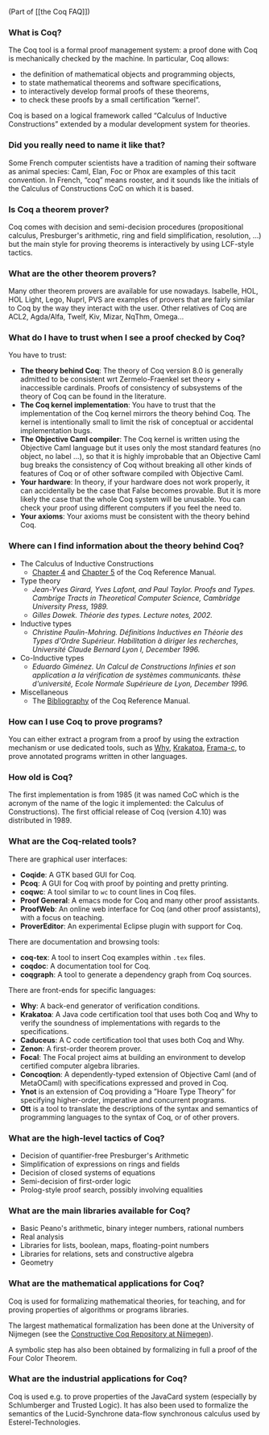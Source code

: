 (Part of [[the Coq FAQ]])

### What is Coq?

The Coq tool is a formal proof management system: a proof done with Coq is mechanically checked by the machine. In particular, Coq allows:

* the definition of mathematical objects and programming objects,
* to state mathematical theorems and software specifications,
* to interactively develop formal proofs of these theorems,
* to check these proofs by a small certification “kernel”.

Coq is based on a logical framework called “Calculus of Inductive Constructions” extended by a modular development system for theories.

### Did you really need to name it like that?

Some French computer scientists have a tradition of naming their software as animal species: Caml, Elan, Foc or Phox are examples of this tacit convention. In French, “coq” means rooster, and it sounds like the initials of the Calculus of Constructions CoC on which it is based.

### Is Coq a theorem prover?

Coq comes with decision and semi-decision procedures (propositional calculus, Presburger's arithmetic, ring and field simplification, resolution, ...) but the main style for proving theorems is interactively by using LCF-style tactics.

### What are the other theorem provers?

Many other theorem provers are available for use nowadays. Isabelle, HOL, HOL Light, Lego, Nuprl, PVS are examples of provers that are fairly similar to Coq by the way they interact with the user. Other relatives of Coq are ACL2, Agda/Alfa, Twelf, Kiv, Mizar, NqThm, Omega...

###  What do I have to trust when I see a proof checked by Coq?

You have to trust:

- **The theory behind Coq**: The theory of Coq version 8.0 is generally admitted to be consistent wrt Zermelo-Fraenkel set theory + inaccessible cardinals. Proofs of consistency of subsystems of the theory of Coq can be found in the literature.
- **The Coq kernel implementation**: You have to trust that the implementation of the Coq kernel mirrors the theory behind Coq. The kernel is intentionally small to limit the risk of conceptual or accidental implementation bugs.
- **The Objective Caml compiler**: The Coq kernel is written using the Objective Caml language but it uses only the most standard features (no object, no label ...), so that it is highly improbable that an Objective Caml bug breaks the consistency of Coq without breaking all other kinds of features of Coq or of other software compiled with Objective Caml.
- **Your hardware**: In theory, if your hardware does not work properly, it can accidentally be the case that False becomes provable. But it is more likely the case that the whole Coq system will be unusable. You can check your proof using different computers if you feel the need to.
- **Your axioms**: Your axioms must be consistent with the theory behind Coq.

### Where can I find information about the theory behind Coq?

* The Calculus of Inductive Constructions
  * [Chapter 4](https://coq.inria.fr/refman/cic.html) and [Chapter 5](https://coq.inria.fr/refman/modules.html) of the Coq Reference Manual.
* Type theory
  * _Jean-Yves Girard, Yves Lafont, and Paul Taylor. Proofs and Types. Cambrige Tracts in Theoretical Computer Science, Cambridge University Press, 1989._
  * _Gilles Dowek. Théorie des types. Lecture notes, 2002._
* Inductive types
  * _Christine Paulin-Mohring. Définitions Inductives en Théorie des Types d'Ordre Supérieur. Habilitation à diriger les recherches, Université Claude Bernard Lyon I, December 1996._
* Co-Inductive types
  * _Eduardo Giménez. Un Calcul de Constructions Infinies et son application a la vérification de systèmes communicants. thèse d'université, Ecole Normale Supérieure de Lyon, December 1996._
* Miscellaneous
  * The [Bibliography](https://coq.inria.fr/refman/biblio.html) of the Coq Reference Manual.

### How can I use Coq to prove programs?

You can either extract a program from a proof by using the extraction mechanism or use dedicated tools, such as [Why](http://why3.lri.fr/), [Krakatoa](http://krakatoa.lri.fr/), [Frama-c](http://frama-c.com/), to prove annotated programs written in other languages.

### How old is Coq?

The first implementation is from 1985 (it was named CoC which is the acronym of the name of the logic it implemented: the Calculus of Constructions). The first official release of Coq (version 4.10) was distributed in 1989.

### What are the Coq-related tools?

There are graphical user interfaces:
* **Coqide**: A GTK based GUI for Coq.
* **Pcoq**: A GUI for Coq with proof by pointing and pretty printing.
* **coqwc**: A tool similar to `wc` to count lines in Coq files.
* **Proof General**: A emacs mode for Coq and many other proof assistants.
* **ProofWeb**: An online web interface for Coq (and other proof assistants), with a focus on teaching.
* **ProverEditor**: An experimental Eclipse plugin with support for Coq.

There are documentation and browsing tools:

* **coq-tex**: A tool to insert Coq examples within `.tex` files.
* **coqdoc**: A documentation tool for Coq.
* **coqgraph**: A tool to generate a dependency graph from Coq sources.

There are front-ends for specific languages:

* **Why**: A back-end generator of verification conditions.
* **Krakatoa**: A Java code certification tool that uses both Coq and Why to verify the soundness of implementations with regards to the specifications.
* **Caduceus**: A C code certification tool that uses both Coq and Why.
* **Zenon**: A first-order theorem prover.
* **Focal**: The Focal project aims at building an environment to develop certified computer algebra libraries.
* **Concoqtion**: A dependently-typed extension of Objective Caml (and of MetaOCaml) with specifications expressed and proved in Coq.
* **Ynot** is an extension of Coq providing a ”Hoare Type Theory” for specifying higher-order, imperative and concurrent programs.
* **Ott** is a tool to translate the descriptions of the syntax and semantics of programming languages to the syntax of Coq, or of other provers.

### What are the high-level tactics of Coq?

* Decision of quantifier-free Presburger's Arithmetic
* Simplification of expressions on rings and fields
* Decision of closed systems of equations
* Semi-decision of first-order logic
* Prolog-style proof search, possibly involving equalities

### What are the main libraries available for Coq?

* Basic Peano's arithmetic, binary integer numbers, rational numbers
* Real analysis
* Libraries for lists, boolean, maps, floating-point numbers
* Libraries for relations, sets and constructive algebra
* Geometry

### What are the mathematical applications for Coq?

Coq is used for formalizing mathematical theories, for teaching, and for proving properties of algorithms or programs libraries.

The largest mathematical formalization has been done at the University of Nijmegen (see the [Constructive Coq Repository at Nijmegen](http://corn.cs.ru.nl/)).

A symbolic step has also been obtained by formalizing in full a proof of the Four Color Theorem.

### What are the industrial applications for Coq?

Coq is used e.g. to prove properties of the JavaCard system (especially by Schlumberger and Trusted Logic). It has also been used to formalize the semantics of the Lucid-Synchrone data-flow synchronous calculus used by Esterel-Technologies.
